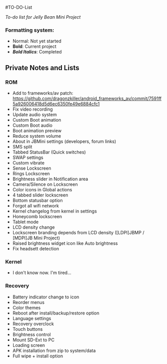 #TO-DO-List

_To-do list for Jelly Bean Mini Project_

### Formatting system:

 * Normal: Not yet started
 * __Bold__: Current project
 * ___Bold Italics___: Completed

## Private Notes and Lists

### ROM
 * Add to frameworks/av patch: https://github.com/dragonzkiller/android_frameworks_av/commit/7591ff5a926006418d5d6ec6350fe49e6884cfc1
 * Fix video recording
 * Update audio system
 * Custom Boot animation
 * Custom Boot audio
 * Boot animation preview
 * Reduce system volume
 * About in JBMini settings (developers, forum links)
 * SMS split
 * Tabbed StatusBar (Quick switches)
 * SWAP settings
 * Custom vibrate
 * Sense Lockscreen
 * Rings Lockscreen
 * Brightness slider in Notification area
 * Camera/Silence on Lockscreen
 * Color icons in Global actions
 * 4 tabbed slider lockscreen
 * Bottom statusbar option
 * Forgot all wifi network
 * Kernel changelog from kernel in settings
 * Honeycomb lockscreen
 * Tablet mode
 * LCD density change
 * Lockscreen branding depends from LCD density ([LDPI]JBMP / [MDPI]JB Mini Project)
 * Raised brightness widget icon like Auto brightness
 * Fix headsett detection


### Kernel
 * I don't know now. I'm tired...

### Recovery
 * Battery indicator change to icon
 * Reorder menus
 * Color themes
 * Reboot after install/backup/restore option
 * Language settings
 * Recovery overclock
 * Touch buttons
 * Brightness control
 * Mount SD-Ext to PC
 * Loading screen
 * APK installation from zip to system/data
 * Full wipe + install option
